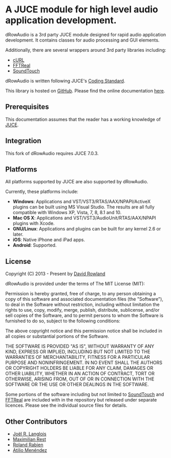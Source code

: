 # A JUCE module for high level audio application development.

dRowAudio is a 3rd party JUCE module designed for rapid audio application development. It contains classes for audio processing and GUI elements.

Additionally, there are several wrappers around 3rd party libraries including:
* [cURL](https://github.com/bagder/curl)
* [FFTReal](http://ldesoras.free.fr/prod.html)
* [SoundTouch](http://www.surina.net/soundtouch/index.html)

dRowAudio is written following JUCE's [Coding Standard](http://www.juce.com/learn/coding-standards).

This library is hosted on [GitHub](https://github.com/m-rest/drowaudio).
Please find the online documentation [here](http://drowaudio.co.uk/docs/).

## Prerequisites

This documentation assumes that the reader has a working knowledge of [JUCE](https://github.com/julianstorer/JUCE).

## Integration

This fork of dRowAudio requires JUCE 7.0.3.


## Platforms

All platforms supported by JUCE are also supported by dRowAudio.

Currently, these platforms include:
* **Windows**: Applications and VST/VST3/RTAS/AAX/NPAPI/ActiveX plugins can be built 
using MS Visual Studio. The results are all fully compatible with Windows XP, Vista, 7, 8, 8.1 and 10.
* **Mac OS X**: Applications and VST/VST3/AudioUnit/RTAS/AAX/NPAPI plugins with Xcode.
* **GNU/Linux**: Applications and plugins can be built for any kernel 2.6 or later.
* **iOS**: Native iPhone and iPad apps.
* **Android**: Supported.

## License

Copyright (C) 2013 - Present by [David Rowland](mailto:dave@drowaudio.co.uk)

dRowAudio is provided under the terms of The MIT License (MIT):

Permission is hereby granted, free of charge, to any person obtaining a copy of this software and associated documentation files (the "Software"), to deal in the Software without restriction, including without limitation the rights to use, copy, modify, merge, publish, distribute, sublicense, and/or sell copies of the Software, and to permit persons to whom the Software is furnished to do so, subject to the following conditions:

The above copyright notice and this permission notice shall be included in all copies or substantial portions of the Software.

THE SOFTWARE IS PROVIDED "AS IS", WITHOUT WARRANTY OF ANY KIND, EXPRESS OR IMPLIED, INCLUDING BUT NOT LIMITED TO THE WARRANTIES OF MERCHANTABILITY, FITNESS FOR A PARTICULAR PURPOSE AND NONINFRINGEMENT. IN NO EVENT SHALL THE AUTHORS OR COPYRIGHT HOLDERS BE LIABLE FOR ANY CLAIM, DAMAGES OR OTHER LIABILITY, WHETHER IN AN ACTION OF CONTRACT, TORT OR OTHERWISE, ARISING FROM, OUT OF OR IN CONNECTION WITH THE SOFTWARE OR THE USE OR OTHER DEALINGS IN THE SOFTWARE.

Some portions of the software including but not limited to [SoundTouch](http://www.surina.net/soundtouch/index.html) and [FFTReal](http://ldesoras.free.fr/prod.html) are included with in the repository but released under separate licences. Please see the individual source files for details.

## Other Contributors

* [Joël R. Langlois](https://github.com/jrlanglois)
* [Maximilian Rest](https://github.com/m-rest)
* [Roland Rabien](https://github.com/FigBug) 
* [Atilio Menéndez](https://github.com/atiliomf)

